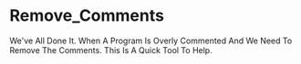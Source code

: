 # Remove_Comments
We've All Done It. When A Program Is Overly Commented And We Need To Remove The Comments. This Is A Quick Tool To Help.
